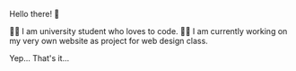 Hello there! 👋

👨‍🎓 I am university student who loves to code.
👩‍💻 I am currently working on my very own website as project for web design class.

Yep... That's it...
